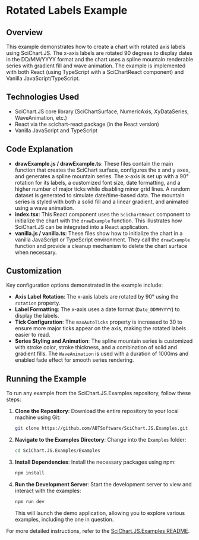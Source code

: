 # Rotated Labels Example

## Overview

This example demonstrates how to create a chart with rotated axis labels using SciChart.JS. The x-axis labels are rotated 90 degrees to display dates in the DD/MM/YYYY format and the chart uses a spline mountain renderable series with gradient fill and wave animation. The example is implemented with both React (using TypeScript with a SciChartReact component) and Vanilla JavaScript/TypeScript.

## Technologies Used

-   SciChart.JS core library (SciChartSurface, NumericAxis, XyDataSeries, WaveAnimation, etc.)
-   React via the scichart-react package (in the React version)
-   Vanilla JavaScript and TypeScript

## Code Explanation

-   **drawExample.js / drawExample.ts**: These files contain the main function that creates the SciChart surface, configures the x and y axes, and generates a spline mountain series. The x-axis is set up with a 90° rotation for its labels, a customized font size, date formatting, and a higher number of major ticks while disabling minor grid lines. A random dataset is generated to simulate date/time-based data. The mountain series is styled with both a solid fill and a linear gradient, and animated using a wave animation.
-   **index.tsx**: This React component uses the `SciChartReact` component to initialize the chart with the `drawExample` function. This illustrates how SciChart.JS can be integrated into a React application.
-   **vanilla.js / vanilla.ts**: These files show how to initialize the chart in a vanilla JavaScript or TypeScript environment. They call the `drawExample` function and provide a cleanup mechanism to delete the chart surface when necessary.

## Customization

Key configuration options demonstrated in the example include:

-   **Axis Label Rotation**: The x-axis labels are rotated by 90° using the `rotation` property.
-   **Label Formatting**: The x-axis uses a date format (`Date_DDMMYYYY`) to display the labels.
-   **Tick Configuration**: The `maxAutoTicks` property is increased to 30 to ensure more major ticks appear on the axis, making the rotated labels easier to read.
-   **Series Styling and Animation**: The spline mountain series is customized with stroke color, stroke thickness, and a combination of solid and gradient fills. The `WaveAnimation` is used with a duration of 1000ms and enabled fade effect for smooth series rendering.

## Running the Example

To run any example from the SciChart.JS.Examples repository, follow these steps:

1. **Clone the Repository**: Download the entire repository to your local machine using Git:

    ```bash
    git clone https://github.com/ABTSoftware/SciChart.JS.Examples.git
    ```

2. **Navigate to the Examples Directory**: Change into the `Examples` folder:

    ```bash
    cd SciChart.JS.Examples/Examples
    ```

3. **Install Dependencies**: Install the necessary packages using npm:

    ```bash
    npm install
    ```

4. **Run the Development Server**: Start the development server to view and interact with the examples:

    ```bash
    npm run dev
    ```

    This will launch the demo application, allowing you to explore various examples, including the one in question.

For more detailed instructions, refer to the [SciChart.JS.Examples README](https://github.com/ABTSoftware/SciChart.JS.Examples/blob/master/README.md).
